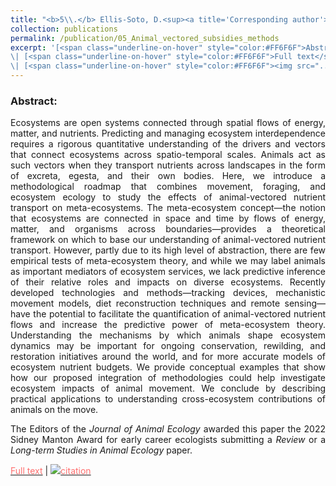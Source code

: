 ```yaml
---
title: "<b>5\\.</b> Ellis-Soto, D.<sup><a title='Corresponding author'>✉</a></sup>, Ferraro, K.M., <u>Rizzuto, M.</u>, Briggs, E., Monk, J.D., and Schmitz, O.J. (2021) **A Methodological Roadmap to Quantify Animal-vectored Spatial Ecosystem Subsidies.** Journal of Animal Ecology, 90(7), 1605--1622. <u><i>Winner, Sidnie Manton Award 2021</i></u>"
collection: publications
permalink: /publication/05_Animal_vectored_subsidies_methods
excerpt: '[<span class="underline-on-hover" style="color:#FF6F6F">Abstract</span>](../publication/05_Animal_vectored_subsidies_methods)
\| [<span class="underline-on-hover" style="color:#FF6F6F">Full text</span>](https://doi.org/10.1111/1365-2656.13538)
\| [<span class="underline-on-hover" style="color:#FF6F6F"><img src="../images/bibtex.svg">citation</span>](../bibtex/05_Animal_vectored_subsidies_methods.bib)'
---
```


### Abstract:

<p style='text-align: justify;'>
Ecosystems are open systems connected through spatial flows of energy, matter, and nutrients. Predicting and managing ecosystem interdependence requires a rigorous quantitative understanding of the drivers and vectors that connect ecosystems across spatio-temporal scales. Animals act as such vectors when they transport nutrients across landscapes in the form of excreta, egesta, and their own bodies. Here, we introduce a methodological roadmap that combines movement, foraging, and ecosystem ecology to study the effects of animal-vectored nutrient transport on meta-ecosystems. The meta-ecosystem concept&mdash;the notion that ecosystems are connected in space and time by flows of energy, matter, and organisms across boundaries&mdash;provides a theoretical framework on which to base our understanding of animal-vectored nutrient transport. However, partly due to its high level of abstraction, there are few empirical tests of meta-ecosystem theory, and while we may label animals as important mediators of ecosystem services, we lack predictive inference of their relative roles and impacts on diverse ecosystems. Recently developed technologies and methods&mdash;tracking devices, mechanistic movement models, diet reconstruction techniques and remote sensing&mdash;have the potential to facilitate the quantification of animal-vectored nutrient flows and increase the predictive power of meta-ecosystem theory. Understanding the mechanisms by which animals shape ecosystem dynamics may be important for ongoing conservation, rewilding, and restoration initiatives around the world, and for more accurate models of ecosystem nutrient budgets. We provide conceptual examples that show how our proposed integration of methodologies could help investigate ecosystem impacts of animal movement. We conclude by describing practical applications to understanding cross-ecosystem contributions of animals on the move.
</p>

<p style='text-align: justify;'>
The Editors of the <i>Journal of Animal Ecology</i> awarded this paper the 2022 Sidney Manton Award for early career ecologists submitting a <i>Review</i> or a <i>Long-term Studies in Animal Ecology</i> paper.
</p>

[<span class="underline-on-hover" style="color:#FF6F6F">Full text</span>](https://doi.org/10.1111/1365-2656.13538)
\| [<span class="underline-on-hover" style="color:#FF6F6F"><img src="../images/bibtex.svg">citation</span>](../bibtex/05_Animal_vectored_subsidies_methods.bib)
